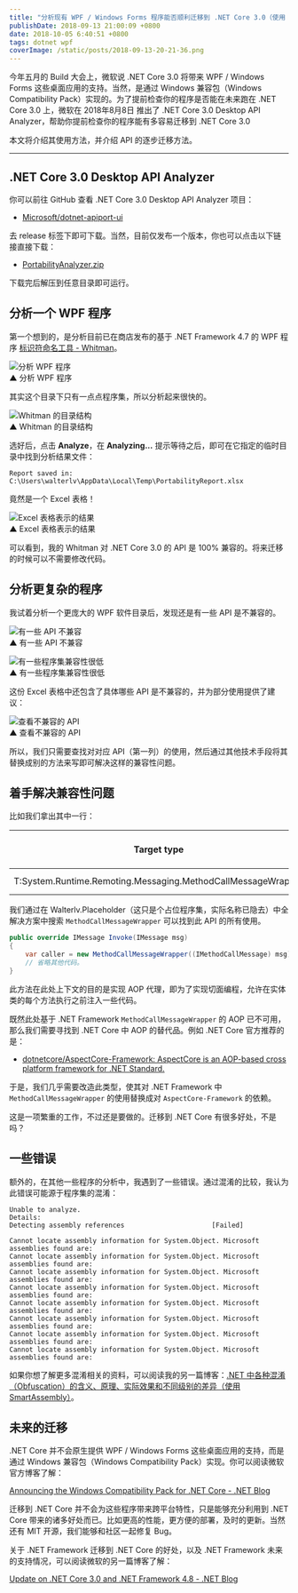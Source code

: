 ```yaml
---
title: "分析现有 WPF / Windows Forms 程序能否顺利迁移到 .NET Core 3.0（使用 .NET Core 3.0 Desktop API Analyzer ）"
publishDate: 2018-09-13 21:00:09 +0800
date: 2018-10-05 6:40:51 +0800
tags: dotnet wpf
coverImage: /static/posts/2018-09-13-20-21-36.png
---
```


今年五月的 Build 大会上，微软说 .NET Core 3.0 将带来 WPF / Windows Forms 这些桌面应用的支持。当然，是通过 Windows 兼容包（Windows Compatibility Pack）实现的。为了提前检查你的程序是否能在未来跑在 .NET Core 3.0 上，微软在 2018年8月8日 推出了 .NET Core 3.0 Desktop API Analyzer，帮助你提前检查你的程序能有多容易迁移到 .NET Core 3.0 

本文将介绍其使用方法，并介绍 API 的逐步迁移方法。

---

<div id="toc"></div>

## .NET Core 3.0 Desktop API Analyzer

你可以前往 GitHub 查看 .NET Core 3.0 Desktop API Analyzer 项目：

- [Microsoft/dotnet-apiport-ui](https://github.com/Microsoft/dotnet-apiport-ui)

去 release 标签下即可下载。当然，目前仅发布一个版本，你也可以点击以下链接直接下载：

- [PortabilityAnalyzer.zip](https://github.com/Microsoft/dotnet-apiport-ui/releases)

下载完后解压到任意目录即可运行。

## 分析一个 WPF 程序

第一个想到的，是分析目前已在商店发布的基于 .NET Framework 4.7 的 WPF 程序 [标识符命名工具 - Whitman](ms-windows-store://pdp/?productid=9P8LNZRNJX85)。

![分析 WPF 程序](/static/posts/2018-09-13-20-21-36.png)  
▲ 分析 WPF 程序

其实这个目录下只有一点点程序集，所以分析起来很快的。

![Whitman 的目录结构](/static/posts/2018-09-13-20-22-46.png)  
▲ Whitman 的目录结构

选好后，点击 **Analyze**，在 **Analyzing...** 提示等待之后，即可在它指定的临时目录中找到分析结果文件：

```
Report saved in: 
C:\Users\walterlv\AppData\Local\Temp\PortabilityReport.xlsx
```

竟然是一个 Excel 表格！

![Excel 表格表示的结果](/static/posts/2018-09-13-20-25-13.png)  
▲ Excel 表格表示的结果

可以看到，我的 Whitman 对 .NET Core 3.0 的 API 是 100% 兼容的。将来迁移的时候可以不需要修改代码。

## 分析更复杂的程序

我试着分析一个更庞大的 WPF 软件目录后，发现还是有一些 API 是不兼容的。

![有一些 API 不兼容](/static/posts/2018-09-13-20-37-24.png)  
▲ 有一些 API 不兼容

![有一些程序集兼容性很低](/static/posts/2018-09-13-20-39-08.png)  
▲ 有一些程序集兼容性很低

这份 Excel 表格中还包含了具体哪些 API 是不兼容的，并为部分使用提供了建议：

![查看不兼容的 API](/static/posts/2018-09-13-20-43-07.png)  
▲ 查看不兼容的 API

所以，我们只需要查找对对应 API（第一列）的使用，然后通过其他技术手段将其替换成别的方法来写即可解决这样的兼容性问题。

## 着手解决兼容性问题

比如我们拿出其中一行：

Target type | Target member | Header for assembly name entries | .NET Core | Recommended changes
-|-|-|-|-
T:System.Runtime.Remoting.Messaging.MethodCallMessageWrapper | T:System.Runtime.Remoting.Messaging.MethodCallMessageWrapper | Walterlv.Placeholder | Not supported | Remove usage.

我们通过在 Walterlv.Placeholder（这只是个占位程序集，实际名称已隐去）中全解决方案中搜索 `MethodCallMessageWrapper` 可以找到此 API 的所有使用。

```csharp
public override IMessage Invoke(IMessage msg)
{
    var caller = new MethodCallMessageWrapper((IMethodCallMessage) msg);
    // 省略其他代码。
}
```

此方法在此处上下文的目的是实现 AOP 代理，即为了实现切面编程，允许在实体类的每个方法执行之前注入一些代码。

既然此处基于 .NET Framework `MethodCallMessageWrapper` 的 AOP 已不可用，那么我们需要寻找到 .NET Core 中 AOP 的替代品。例如 .NET Core 官方推荐的是：

- [dotnetcore/AspectCore-Framework: AspectCore is an AOP-based cross platform framework for .NET Standard.](https://github.com/dotnetcore/AspectCore-Framework)

于是，我们几乎需要改造此类型，使其对 .NET Framework 中 `MethodCallMessageWrapper` 的使用替换成对 `AspectCore-Framework` 的依赖。

这是一项繁重的工作，不过还是要做的。迁移到 .NET Core 有很多好处，不是吗？

## 一些错误

额外的，在其他一些程序的分析中，我遇到了一些错误。通过混淆的比较，我认为此错误可能源于程序集的混淆：

```
Unable to analyze.
Details:
Detecting assembly references                      [Failed]

Cannot locate assembly information for System.Object. Microsoft assemblies found are:
Cannot locate assembly information for System.Object. Microsoft assemblies found are:
Cannot locate assembly information for System.Object. Microsoft assemblies found are:
Cannot locate assembly information for System.Object. Microsoft assemblies found are:
Cannot locate assembly information for System.Object. Microsoft assemblies found are:
Cannot locate assembly information for System.Object. Microsoft assemblies found are:
Cannot locate assembly information for System.Object. Microsoft assemblies found are:
Cannot locate assembly information for System.Object. Microsoft assemblies found are:
```

如果你想了解更多混淆相关的资料，可以阅读我的另一篇博客：[.NET 中各种混淆（Obfuscation）的含义、原理、实际效果和不同级别的差异（使用 SmartAssembly）](/post/obfuscation-configurations-of-smart-assembly)。

## 未来的迁移

.NET Core 并不会原生提供 WPF / Windows Forms 这些桌面应用的支持，而是通过 Windows 兼容包（Windows Compatibility Pack）实现。你可以阅读微软官方博客了解：

[Announcing the Windows Compatibility Pack for .NET Core - .NET Blog](https://blogs.msdn.microsoft.com/dotnet/2017/11/16/announcing-the-windows-compatibility-pack-for-net-core/)

迁移到 .NET Core 并不会为这些程序带来跨平台特性，只是能够充分利用到 .NET Core 带来的诸多好处而已。比如更高的性能，更方便的部署，及时的更新。当然还有 MIT 开源，我们能够和社区一起修复 Bug。

关于 .NET Framework 迁移到 .NET Core 的好处，以及 .NET Framework 未来的支持情况，可以阅读微软的另一篇博客了解：

[Update on .NET Core 3.0 and .NET Framework 4.8 - .NET Blog](https://blogs.msdn.microsoft.com/dotnet/2018/10/04/update-on-net-core-3-0-and-net-framework-4-8/)

